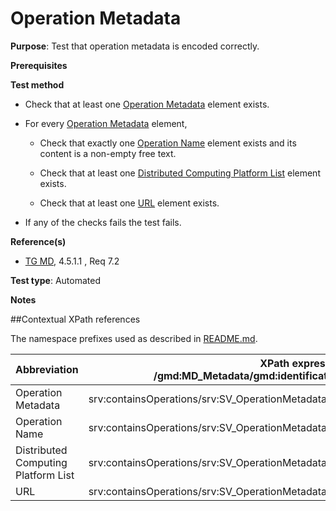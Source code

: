 # Operation Metadata

**Purpose**: Test that operation metadata is encoded correctly.

**Prerequisites**

**Test method**

* Check that at least one [Operation Metadata](#operationMetadata) element exists.

* For every [Operation Metadata](#operationMetadata) element,

    * Check that exactly one [Operation Name](#operationName) element exists and its content is a non-empty free text.

    * Check that at least one [Distributed Computing Platform List](#dcpList) element exists.

    * Check that at least one [URL](#url) element exists.

* If any of the checks fails the test fails.

**Reference(s)**	 

* [TG MD](./README.md#ref_TG_MD), 4.5.1.1 , Req 7.2

**Test type**: Automated

**Notes**

##Contextual XPath references

The namespace prefixes used as described in [README.md](./README.md#namespaces).

Abbreviation                                   |  XPath expression (relative to /gmd:MD_Metadata/gmd:identificationInfo/srv:SV_ServiceIdentification)
-----------------------------------------------| -------------------------------------------------------------------------
<a name="operationMetadata"></a>Operation Metadata | srv:containsOperations/srv:SV_OperationMetadata
<a name="operationName"></a>Operation Name | srv:containsOperations/srv:SV_OperationMetadata/srv:operationName
<a name="dcpList"></a>Distributed Computing Platform List | srv:containsOperations/srv:SV_OperationMetadata/srv:DCP/srv:DCPList
<a name="url"></a>URL | srv:containsOperations/srv:SV_OperationMetadata/srv:connectPoint/gmd:CI_OnlineResource/gmd:URL
